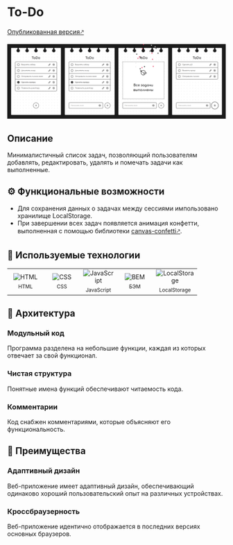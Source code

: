 # To-Do
[Опубликованная версия🡕](https://master--to-do-eslichtne.netlify.app/)

![Скриншот веб-приложения](image/docs/screenshot.png)
## Описание 

Минималистичный список задач, позволяющий пользователям добавлять, редактировать, удалять и помечать задачи как выполненные.

## :gear: Функциональные возможности

- Для сохранения данных о задачах между сессиями импользовано хранилище LocalStorage.
- При завершении всех задач появляется анимация конфетти, выполненная с помощью библиотеки [canvas-confetti🡕](https://github.com/catdad/canvas-confetti).

## :crystal_ball: Используемые технологии

<table>
  <tr>
    <td width="70" align='center'>
      <img width='36' height='36' src='https://files.svgcdn.io/vscode-icons/file-type-html.svg' alt='HTML'>
      <br>
      <sub>HTML</sub>
    </td>
    <td width="70" align='center'>
      <img width='36' height='36' src='https://files.svgcdn.io/vscode-icons/file-type-css.svg' alt='CSS'>
      <br>
      <sub>CSS</sub>
    </td>
    <td width="70" align='center'>
      <img width='36' height='36' src='https://files.svgcdn.io/logos/javascript.svg' alt='JavaScript'>
      <br>
      <sub>JavaScript</sub>
    </td>
    <td width="70" align='center'>
      <img width='36' height='36' src='https://files.svgcdn.io/logos/bem.svg' alt='BEM'>
      <br>
      <sub>БЭМ</sub>
    </td>
    <td width="70" align='center'>
      <img width='36' height='36' src='https://www.svgrepo.com/show/35762/cloud-computing.svg' alt='LocalStorage'>
      <br>
      <sub>LocalStorage</sub>
    </td>
  </tr>
</table>

## :game_die: Архитектура
### **Модульный код**
Программа разделена на небольшие функции, каждая из которых отвечает за свой функционал.
### **Чистая структура**
Понятные имена функций обеспечивают читаемость кода.
### **Комментарии**
Код снабжен комментариями, которые объясняют его функциональность.
## :star2: Преимущества
### **Адаптивный дизайн** 
Веб-приложение имеет адаптивный дизайн, обеспечивающий одинаково хороший пользовательский опыт на различных устройствах.
### **Кроссбраузерность** 
Веб-приложение идентично отображается в последних версиях основных браузеров.
